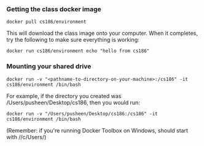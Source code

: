 ### Getting the class docker image
```
docker pull cs186/environment
```
This will download the class image onto your computer. When it completes, try the following to make sure everything is working:
```
docker run cs186/environment echo "hello from cs186"
```

### Mounting your shared drive
```
docker run -v "<pathname-to-directory-on-your-machine>:/cs186" -it cs186/environment /bin/bash
```
For example, if the directory you created was /Users/pusheen/Desktop/cs186, then you would run:
```
docker run -v "/Users/pusheen/Desktop/cs186:/cs186" -it cs186/environment /bin/bash
```
(Remember: if you're running Docker Toolbox on Windows, <pathname-to-directory-on-your-machine> should start with //c/Users/)
